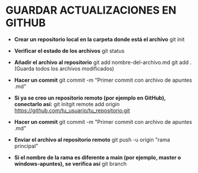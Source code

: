 # GUARDAR ACTUALIZACIONES EN GITHUB

- **Crear un repositorio local en la carpeta donde está el archivo**
git init

- **Verificar el estado de los archivos**
git status

- **Añadir el archivo al repositorio**
git add nombre-del-archivo.md 
git add . (Guarda todos los archivos modificados)

- **Hacer un commit**
git commit -m "Primer commit con archivo de apuntes .md"

- **Si ya se creo un repositorio remoto (por ejemplo en GitHub), conectarlo así:**
git initgit remote add origin https://github.com/tu_usuario/tu_repositorio.git

- **Hacer un commit**
git commit -m "Primer commit con archivo de apuntes .md"

- **Enviar el archivo al repositorio remoto**
git push -u origin "rama principal"

- **Si el nombre de la rama es diferente a main (por ejemplo, master o windows-apuntes), se verifica así**
git branch
